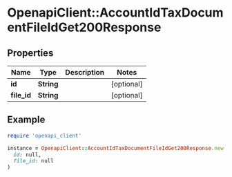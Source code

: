 # OpenapiClient::AccountIdTaxDocumentFileIdGet200Response

## Properties

| Name | Type | Description | Notes |
| ---- | ---- | ----------- | ----- |
| **id** | **String** |  | [optional] |
| **file_id** | **String** |  | [optional] |

## Example

```ruby
require 'openapi_client'

instance = OpenapiClient::AccountIdTaxDocumentFileIdGet200Response.new(
  id: null,
  file_id: null
)
```

